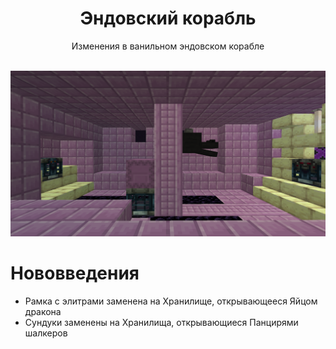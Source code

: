 <div align="center">

<h1> Эндовский корабль </h1>
Изменения в ванильном эндовском корабле<br><br>

![image](https://github.com/Slarof/Custom_Structures/blob/main/files/2024-11-17_20.00.21.png)
</div>

# Нововведения
- Рамка с элитрами заменена на Хранилище, открывающееся Яйцом дракона
- Сундуки заменены на Хранилища, открывающиеся Панцирями шалкеров
